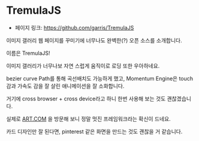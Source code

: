 # TremulaJS

 - 페이지 링크: https://github.com/garris/TremulaJS

 이미지 갤러리 웹 페이지를 꾸미기에 너무나도 완벽한(?) 오픈 소스를 소개합니다.

 이름은 TremulaJS!

 이미지 갤러리가 너무나보 자연 스럽게 움직이로 로딩 또한 우아하네요.

 bezier curve Path를 통해 곡선배치도 가능하게 했고, Momentum Engine은 touch 감과 가속도 감을 잘 살린 애니메이션을 잘 소화합니다.

 거기에 cross browser + cross device라고 하니 한번 사용해 보는 것도 괜찮겠습니다.

 실제로 [ART.COM](http://www.art.com/discover/keyword--gogh/posters.htm?searchstring=GOGH#!/m=discover&r=_&k=gogh&c=_&i=_&p=_&t=gogh&cl=_) 을 방문해 보니 정말 멋진 프레임워크라는 확신이 드네요.

 카드 디자인만 잘 된다면, pinterest 같은 화면을 만드는 것도 괜찮을 거 같습니다.
 

